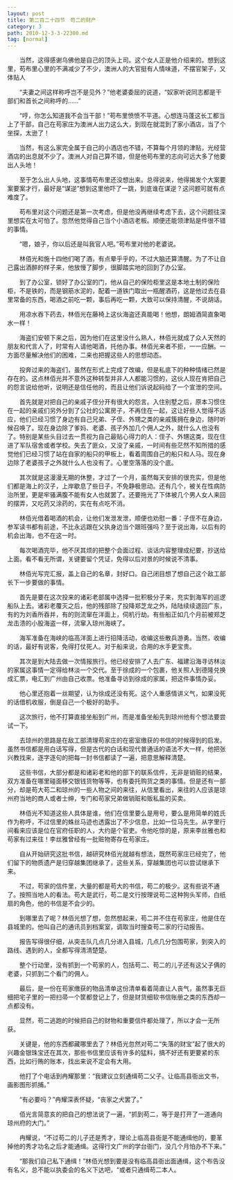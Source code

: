 ```yaml
---
layout: post
title: 第二百二十四节　苟二的财产
category: 3
path: 2010-12-3-3-22300.md
tag: [normal]
---
```


　　当然，这得感谢乌佛他是自己的顶头上司。这个女人正是他介绍来的。想到这里，苟布里心里的不满减少了不少，澳洲人的大官挺有人情味道，不摆官架子，又体贴人

　　“夫妻之间这样称呼岂不是见外？”他老婆委屈的说道，“奴家听说同志都是干部们和首长之间称呼的……”

　　“哼，你怎么知道我不会当干部！”苟布里愤愤不平道。心想连马蓬这长工都当上了干部，自己在苟家庄为澳洲人出力这么大，到现在就混到了家小酒店，当了个坐探，太逊了！

　　当然，有这么家完全属于自己的小酒店也不错，不算每个月领的津贴，光经营酒店的出息就不少了。澳洲人对自己算不错，但是他苟布里的志向可远大多了他要出人头地！

　　至于怎么出人头地，这事情苟布里还没想出来。总得说来，他得揭发个大案要案要案才行，最好是“谋逆”想到这里他吓了一跳，到底谁在谋逆？这问题可就有点难度了。

　　苟布里对这个问题还是第一次考虑，但是他没再继续考虑下去，这个问题往深里想实在太可怕了。忽然他觉得自己当个小酒店老板。顺便还能领津贴是件很不错的事情。

　　“嗯，娘子，你以后还是叫我官人吧。”苟布里对他的老婆说。

　　林佰光和施十四他们喝了酒，有点晕乎乎的，不过大脑还算清醒。为了不让自己露出酒醉的样子来，他放慢了脚步，很脚踏实地的回到了办公室。

　　到了办公室，锁好了办公室的门，他从自己的保险柜里这是本地土制的保险柜，不是铁的，而是钢筋水泥的，配着一道铁门取出一瓶醒酒药，这是他过去在县里常备的东西，喝酒之前吃一颗，事后再吃一颗，大致可以保持清醒，不说胡话。

　　用凉水吞下药去，林佰光在藤椅上这伙海盗还真能喝！他想，朗姆酒简直象喝水一样！

　　海盗们安顿下来之后，因为他们在这里没什么熟人，林佰光就成了众人天然的朋友和代言人了，时常有人请他喝酒，托他办事。林佰光来者不拒，一一应酬。一方面尽量解决他们的困难，二来也把握这些人的思想动态。

　　投奔过来的海盗们，虽然在形式上完成了改编，但是私底下的种种情绪已然是存在的。这点林佰光并不意外这种转型并非人人都能习惯的，这伙人现在肯把自己的怨言说给他听，说明还是信任他的，而且让他们诉说起码给了一个宣泄的空间。

　　首先就是对把自己的亲戚子侄分开有很大的怨言。入住别墅之后，原本习惯住在一起的亲戚们另外分到了公社的公寓房子，不再住在一起，这让好些人觉得不适应，他们已经习惯了身边有自己兄弟、子侄、外甥之类的亲戚簇拥在身边，随时听候召唤了。现在身边除了爹妈、老婆、孩子外加几个佣人之外，就什么人也没有了。特别是某些头目过去一贯视为自己最贴心得力的人：侄子、外甥这类，现在住进了军队宿舍或者学校。失去了匪众，又没了亲戚，一时间有些茫然不知所措的感觉他们已经习惯了站在自家的船只的甲板上，看着周围自己的船只和人马。现在身边除了老婆孩子之外就什么人也没有了。心里空落落的没个底。

　　其次就是这漫漫无期的休整，才过了一个月，虽然每天安排的很充实，但是他们都是海上的汉子，上岸歇息了些日子，不免静极思动。还有几个，被关在性病防治所里，更是牢骚满腹不能有女人也就罢了。还要拖光了下体被几个男人女人来回的摆弄，又吃药又涂药的，实在有点吃不消。

　　林佰光借着喝酒的机会，让他们发泄发泄，顺便也劝慰一番：子侄不在身边，参军读书都有前途，不比永远跟在父执身边当个跟班强吗？至于说出海，以后有的机会出海，也不在这一时。

　　每次喝酒完毕，他不厌其烦的把整个会面过程、谈话内容整理成纪要，抄送给上面。看不看无所谓，关键要留个凭证，免得以后对景的时候说不清事。

　　林佰光写完汇报，盖上自己的名章，封好口。自己闭目想了想自己这个敌工部长下一步要做的事情。

　　首先是要在这次投来的诸彩老部属中选择一批积极分子来，充实到海军的巡逻船队上去。诸彩老覆灭之后，他的残部除了投降郑芝龙之外，陆陆续续退回广东，有的为刘香所吞并，有的则流窜在洋面上，伺机行劫。有些船正如几个月前被郑芝龙击溃的小股海盗一样，流窜入琼州海峡了。

　　海军准备在海峡的临高洋面上进行招降活动，收编这些散兵游勇。当然，收编的话，最好有说客，免得打仗死人。对于船来说，合用的水手更宝贵。

　　其次是到大陆去做一次情报旅行。他已经安排了人去广东、福建沿海寻访林淡的家属这事情一定得给林淡一个交代。至于徐成的一个包裹，他关照人到德隆兑换成汇票，电汇到广州由自己收票。他准备寻访到徐成的家属，把这件事情办妥。

　　他心里还抱着一丝期望，认为徐成还没有死。这个人重感情讲义气，如果没死的话借机收服，倒是自己一个极好的助手。

　　这次旅行，他不打算直接坐船到广州，而是准备坐船先到琼州他有个想法要尝试一下。

　　去琼州的思路是在敌工部清理苟家庄的在密室缴获的书信的时候得到的启发。虽然书信都是用白话写得，但是古代的白话和现代普通话的语法不大一样，他把张兴教找来，逐字逐句的把每一封书信都读了一遍，把意思解释清楚。

　　这些书信，大部分都是和诸彩老和他的部下的联系信件，无非是销赃的结果，双方准备在哪里碰面移交银钱货物等等，也有委托购货之类的事情。但是还有一部分，却是苟大苟二和琼州的一些人物之间的来往，从信里看出，来往的人应该是琼州府当地的商人或者士绅，专门和苟家兄弟做销赃和贩私盐的买卖。

　　林佰光不知道这些人具体是谁，他们在信里要么是用号，要么是用简单的姓氏作为称呼，不过信里的蛛丝马迹也透露出了不少信息，比如一位马先生。从字里行间看来应该是位在官府任职的人，大约是个官吏。令他吃惊的是，原来李丝雅也和苟家有过来往！李丝雅曾经有一批赃物寄存在苟家庄。

　　自从开始研究这批书信，越研究林佰光就越有想法，既然苟家庄已经完了，他们留下的物质遗产是归穿越集团继承了，这些关系，穿越集团也可以尝试继承下来。

　　不过，苟家的信件里，大量的都是苟大的书信，苟二的极少。这有些说不通了。按照当地人的看法。苟大是武行，苟二是文行按理说苟二这种狗头军师，白纸扇的角色，他的书信是不会少的。

　　到哪里去了呢？林佰光想了想，忽然想起来，苟二并不住在苟家庄，他是住在县城里的。他叫自己的通讯员到档案室，调取当时搜查苟二家的行动报告。

　　报告写得很仔细，从突击队几点几分进入县城，几点几分包围苟家，到突入的路线、遇到的人，全都写得清清楚楚。

　　整个行动里，没有抓到一个苟家的人，包括苟二、苟二的儿子还有这父子俩的老婆，只抓到二个看门的佣人。

　　最后，是一份在苟家缴获的物品清单这份清单看着简直让人丧气，虽然事无巨细把宅子里的一把扫帚一个筐都登记上了，但是财货细软书信账册之类的东西却一点都没有。

　　显然，苟二逃跑的时候把自己的财物和重要信件都处理了，所以才会一无所获。

　　关键是，他的东西都藏哪里去了？林佰光忽然对苟二“失落的财宝”起了很大的兴趣金银珠宝还在其次，那些书信里应该有许多的猛料，搞不好还有更要紧的东西，比如行贿的账本，找出来说不定会有大用。

　　他打了个电话到冉耀那里：“我建议立刻通缉苟二父子。让临高县衙出文书，画影图形抓捕。”

　　“有必要吗？”冉耀深表怀疑，“丧家之犬罢了。”

　　佰光言简意亥的把自己的想法说了一遍，“抓到苟二，等于是打开了一道通向琼州府的大门。”

　　冉耀说，“不过苟二的儿子还是秀才，理论上临高县衙是不能通缉他的，要革掉他的秀才功名之后才能通缉。这得行文广州的学台衙门，没几个月怕办不下来。”

　　“那我们自己私下通缉！”林佰光想到要是没有临高县衙出面通缉，这个布告没有名义，总不能以执委会的名义下达吧，“或者只通缉苟二本人。